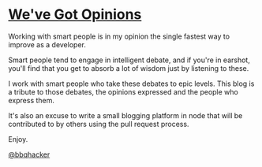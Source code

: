 [We've Got Opinions](/post/welcome)
====================

Working with smart people is in my opinion the single
fastest way to improve as a developer.  

Smart people tend to engage in intelligent debate, 
and if you're in earshot, you'll find that you get to absorb a 
lot of wisdom just by listening to these.

I work with smart people who take these debates to epic
levels.  This blog is a tribute to those debates, the 
opinions expressed and the people who express them.

It's also an excuse to write a small blogging platform in node
that will be contributed to by others using the pull request process.

Enjoy.

[@bbqhacker](https://twitter.com/Bbqhacker)